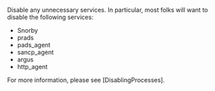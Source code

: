 Disable any unnecessary services.  In particular, most folks will want to disable the following services:
* Snorby
* prads
* pads_agent
* sancp_agent
* argus
* http_agent

For more information, please see [DisablingProcesses].